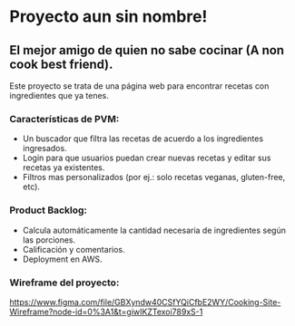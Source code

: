# Proyecto aun sin nombre!

## El mejor amigo de quien no sabe cocinar (A non cook best friend).

Este proyecto se trata de una página web para encontrar recetas con ingredientes que ya tenes.

### Características de PVM:

- Un buscador que filtra las recetas de acuerdo a los ingredientes ingresados.
- Login para que usuarios puedan crear nuevas recetas y editar sus recetas ya existentes.
- Filtros mas personalizados (por ej.: solo recetas veganas, gluten-free, etc).

### Product Backlog:

- Calcula automáticamente la cantidad necesaria de ingredientes según las porciones.
- Calificación y comentarios.
- Deployment en AWS.

### Wireframe del proyecto:

https://www.figma.com/file/GBXyndw40CSfYQiCfbE2WY/Cooking-Site-Wireframe?node-id=0%3A1&t=giwIKZTexoi789xS-1
